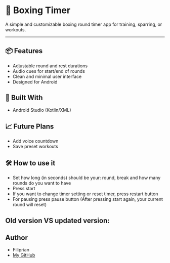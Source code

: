 # 🥊 Boxing Timer

A simple and customizable boxing round timer app for training, sparring, or workouts.

---

## 📦 Features
- Adjustable round and rest durations  
- Audio cues for start/end of rounds  
- Clean and minimal user interface  
- Designed for Android

## 🧱 Built With
- Android Studio (Kotlin/XML)

## 📈 Future Plans
- Add voice countdown
- Save preset workouts

## 🛠️ How to use it
- Set how long (in seconds) should be your: round, break and how many rounds do you want to have
- Press start
- If you want to change timer setting or reset timer, press restart button
- For pausing press pause button (After pressing start again, your current round will reset)

## Old version VS updated version:

## Author
- Filiprian
- [My GitHub](https://github.com/Filiprian)
